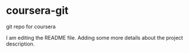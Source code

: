 # coursera-git
git repo for coursera

I am editing the README file. Adding some more details about the project description.
